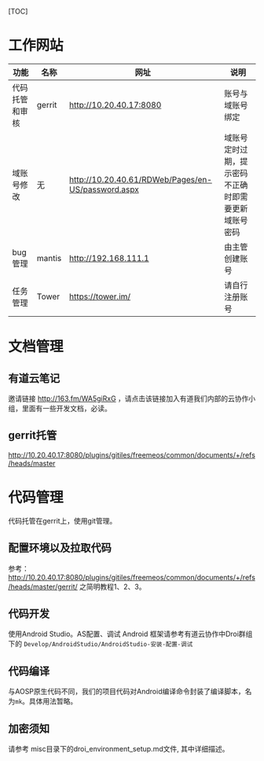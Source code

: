 [TOC]

# 工作网站

功能 | 名称 | 网址 | 说明
---------|----------|---------|---------
代码托管和审核 | gerrit | http://10.20.40.17:8080 | 账号与域账号绑定
域账号修改 | 无 | http://10.20.40.61/RDWeb/Pages/en-US/password.aspx | 域账号定时过期，提示密码不正确时即需要更新域账号密码
bug管理 | mantis | http://192.168.111.1 | 由主管创建账号
任务管理 | Tower | https://tower.im/ | 请自行注册账号

# 文档管理

## 有道云笔记

邀请链接 http://163.fm/WA5giRxG ，请点击该链接加入有道我们内部的云协作小组，里面有一些开发文档，必读。

## gerrit托管

http://10.20.40.17:8080/plugins/gitiles/freemeos/common/documents/+/refs/heads/master

# 代码管理

代码托管在gerrit上，使用git管理。

## 配置环境以及拉取代码

参考： http://10.20.40.17:8080/plugins/gitiles/freemeos/common/documents/+/refs/heads/master/gerrit/  之简明教程1、2、3。

## 代码开发

使用Android Studio。AS配置、调试 Android 框架请参考有道云协作中Droi群组下的 `Develop/AndroidStudio/AndroidStudio-安装-配置-调试`

## 代码编译

与AOSP原生代码不同，我们的项目代码对Android编译命令封装了编译脚本，名为`mk`。具体用法暂略。

## 加密须知

请参考 misc目录下的droi_environment_setup.md文件, 其中详细描述。
